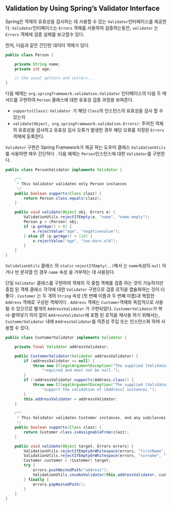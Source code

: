 ## Validation by Using Spring’s Validator Interface

Spring은 객체의 유효성을 검사하는 데 사용할 수 있는 `Validator`인터페이스를 제공한다.  `Validator`인터페이스는  `Errors` 객체를 사용하여 검증하는동안, `validator` 는 `Errors` 객체에 검증 실패를 보고할수 있다.

먼저, 다음과 같은 간단한 데이터 객체가 있다.

```java
public class Person {

    private String name;
    private int age;

    // the usual getters and setters...
}
```

다음 예제는 `org.springframework.validation.Validator` 인터페이스의 다음 두 메서드를 구현하여 `Person` 클래스에 대한 유효성 검증 과정을 보여준다.

- `supports(Class)`: `Validator `가 해당 `Class`의 인스턴스의 유효성을 검사 할 수 있는지
- `validate(Object, org.springframework.validation.Errors)`: 주어진 객체의 유효성을 검사하고 유효성 검사 오류가 발생한 경우 해당 오류를 지정된  `Errors` 객체에 등록한다.

`Validator` 구현은 Spring Framework가 제공 하는 도우미 클래스  `ValidationUtils`를 사용하면 매우 간단하다 . 다음 예제는 `Person`인스턴스에 대한 `Validator`를 구현한다.

```java
public class PersonValidator implements Validator {

    /**
     * This Validator validates only Person instances
     */
    public boolean supports(Class clazz) {
        return Person.class.equals(clazz);
    }

    public void validate(Object obj, Errors e) {
        ValidationUtils.rejectIfEmpty(e, "name", "name.empty");
        Person p = (Person) obj;
        if (p.getAge() < 0) {
            e.rejectValue("age", "negativevalue");
        } else if (p.getAge() > 110) {
            e.rejectValue("age", "too.darn.old");
        }
    }
}
```

`ValidationUtils` 클래스 의 `static` `rejectIfEmpty(..)`메서 는 `name`속성이 `null` 이거나 빈 문자열 인 경우 `name`  속성 을 거부하는 데 사용된다.

단일 `Validator` 클래스를 구현하여 객체의 각 중첩 객체를 검증 하는 것이 가능하지만 중첩 된 객체 클래스 각각에 대한 `Validator` 구현으로 검증 로직을 캡슐화하는 것이 더 좋다 . `Customer` 는 두 개의 `String` 속성 (첫 번째 이름과 두 번째 이름)과 복잡한 `Address` 객체로 구성된 객체이다 . `Address` 객체는 `Customer`객체와 독립적으로 사용될 수 있으므로 별개의 `AddressValidator` 가 구현되었다.  `CustomerValidator`가 복사-붙여넣기 의지 없이  `AddressValidator`에 포함 된 로직을 재사용 하기 위해서는, `CustomerValidator` 내에 `AddressValidator`를 의존성 주입 또는 인스턴스화 하여 사용할 수 있다.

```java
public class CustomerValidator implements Validator {

    private final Validator addressValidator;

    public CustomerValidator(Validator addressValidator) {
        if (addressValidator == null) {
            throw new IllegalArgumentException("The supplied [Validator] is " +
                "required and must not be null.");
        }
        if (!addressValidator.supports(Address.class)) {
            throw new IllegalArgumentException("The supplied [Validator] must " +
                "support the validation of [Address] instances.");
        }
        this.addressValidator = addressValidator;
    }

    /**
     * This Validator validates Customer instances, and any subclasses of Customer too
     */
    public boolean supports(Class clazz) {
        return Customer.class.isAssignableFrom(clazz);
    }

    public void validate(Object target, Errors errors) {
        ValidationUtils.rejectIfEmptyOrWhitespace(errors, "firstName", "field.required");
        ValidationUtils.rejectIfEmptyOrWhitespace(errors, "surname", "field.required");
        Customer customer = (Customer) target;
        try {
            errors.pushNestedPath("address");
            ValidationUtils.invokeValidator(this.addressValidator, customer.getAddress(), errors);
        } finally {
            errors.popNestedPath();
        }
    }
}
```


